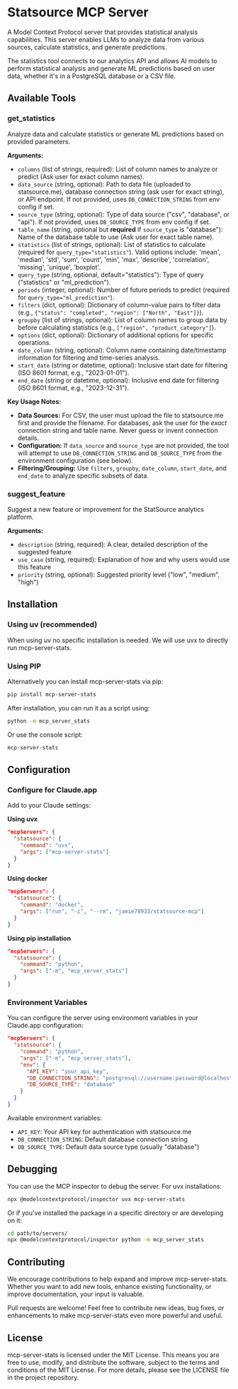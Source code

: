 # Statsource MCP Server

A Model Context Protocol server that provides statistical analysis capabilities. This server enables LLMs to analyze data from various sources, calculate statistics, and generate predictions.

The statistics tool connects to our analytics API and allows AI models to perform statistical analysis and generate ML predictions based on user data, whether it's in a PostgreSQL database or a CSV file.

## Available Tools

### get_statistics

Analyze data and calculate statistics or generate ML predictions based on provided parameters.

**Arguments:**

- `columns` (list of strings, required): List of column names to analyze or predict (Ask user for exact column names).
- `data_source` (string, optional): Path to data file (uploaded to statsource.me), database connection string (ask user for exact string), or API endpoint. If not provided, uses `DB_CONNECTION_STRING` from env config if set.
- `source_type` (string, optional): Type of data source ("csv", "database", or "api"). If not provided, uses `DB_SOURCE_TYPE` from env config if set.
- `table_name` (string, optional but **required** if `source_type` is "database"): Name of the database table to use (Ask user for exact table name).
- `statistics` (list of strings, optional): List of statistics to calculate (required for `query_type="statistics"`). Valid options include: 'mean', 'median', 'std', 'sum', 'count', 'min', 'max', 'describe', 'correlation', 'missing', 'unique', 'boxplot'.
- `query_type` (string, optional, default="statistics"): Type of query ("statistics" or "ml_prediction").
- `periods` (integer, optional): Number of future periods to predict (required for `query_type="ml_prediction"`).
- `filters` (dict, optional): Dictionary of column-value pairs to filter data (e.g., `{"status": "completed", "region": ["North", "East"]}`).
- `groupby` (list of strings, optional): List of column names to group data by before calculating statistics (e.g., `["region", "product_category"]`).
- `options` (dict, optional): Dictionary of additional options for specific operations.
- `date_column` (string, optional): Column name containing date/timestamp information for filtering and time-series analysis.
- `start_date` (string or datetime, optional): Inclusive start date for filtering (ISO 8601 format, e.g., "2023-01-01").
- `end_date` (string or datetime, optional): Inclusive end date for filtering (ISO 8601 format, e.g., "2023-12-31").

**Key Usage Notes:**

- **Data Sources:** For CSV, the user must upload the file to statsource.me first and provide the filename. For databases, ask the user for the _exact_ connection string and table name. Never guess or invent connection details.
- **Configuration:** If `data_source` and `source_type` are not provided, the tool will attempt to use `DB_CONNECTION_STRING` and `DB_SOURCE_TYPE` from the environment configuration (see below).
- **Filtering/Grouping:** Use `filters`, `groupby`, `date_column`, `start_date`, and `end_date` to analyze specific subsets of data.

### suggest_feature

Suggest a new feature or improvement for the StatSource analytics platform.

**Arguments:**

- `description` (string, required): A clear, detailed description of the suggested feature
- `use_case` (string, required): Explanation of how and why users would use this feature
- `priority` (string, optional): Suggested priority level ("low", "medium", "high")

## Installation

### Using uv (recommended)

When using uv no specific installation is needed. We will use uvx to directly run mcp-server-stats.

### Using PIP

Alternatively you can install mcp-server-stats via pip:

```bash
pip install mcp-server-stats
```

After installation, you can run it as a script using:

```bash
python -m mcp_server_stats
```

Or use the console script:

```bash
mcp-server-stats
```

## Configuration

### Configure for Claude.app

Add to your Claude settings:

**Using uvx**

```json
"mcpServers": {
  "statsource": {
    "command": "uvx",
    "args": ["mcp-server-stats"]
  }
}
```

**Using docker**

```json
"mcpServers": {
  "statsource": {
    "command": "docker",
    "args": ["run", "-i", "--rm", "jamie78933/statsource-mcp"]
  }
}
```

**Using pip installation**

```json
"mcpServers": {
  "statsource": {
    "command": "python",
    "args": ["-m", "mcp_server_stats"]
  }
}
```

### Environment Variables

You can configure the server using environment variables in your Claude.app configuration:

```json
"mcpServers": {
  "statsource": {
    "command": "python",
    "args": ["-m", "mcp_server_stats"],
    "env": {
      "API_KEY": "your_api_key",
      "DB_CONNECTION_STRING": "postgresql://username:password@localhost:5432/your_db",
      "DB_SOURCE_TYPE": "database"
    }
  }
}
```

Available environment variables:

- `API_KEY`: Your API key for authentication with statsource.me
- `DB_CONNECTION_STRING`: Default database connection string
- `DB_SOURCE_TYPE`: Default data source type (usually "database")

## Debugging

You can use the MCP inspector to debug the server. For uvx installations:

```bash
npx @modelcontextprotocol/inspector uvx mcp-server-stats
```

Or if you've installed the package in a specific directory or are developing on it:

```bash
cd path/to/servers/
npx @modelcontextprotocol/inspector python -m mcp_server_stats
```

## Contributing

We encourage contributions to help expand and improve mcp-server-stats. Whether you want to add new tools, enhance existing functionality, or improve documentation, your input is valuable.

Pull requests are welcome! Feel free to contribute new ideas, bug fixes, or enhancements to make mcp-server-stats even more powerful and useful.

## License

mcp-server-stats is licensed under the MIT License. This means you are free to use, modify, and distribute the software, subject to the terms and conditions of the MIT License. For more details, please see the LICENSE file in the project repository.
